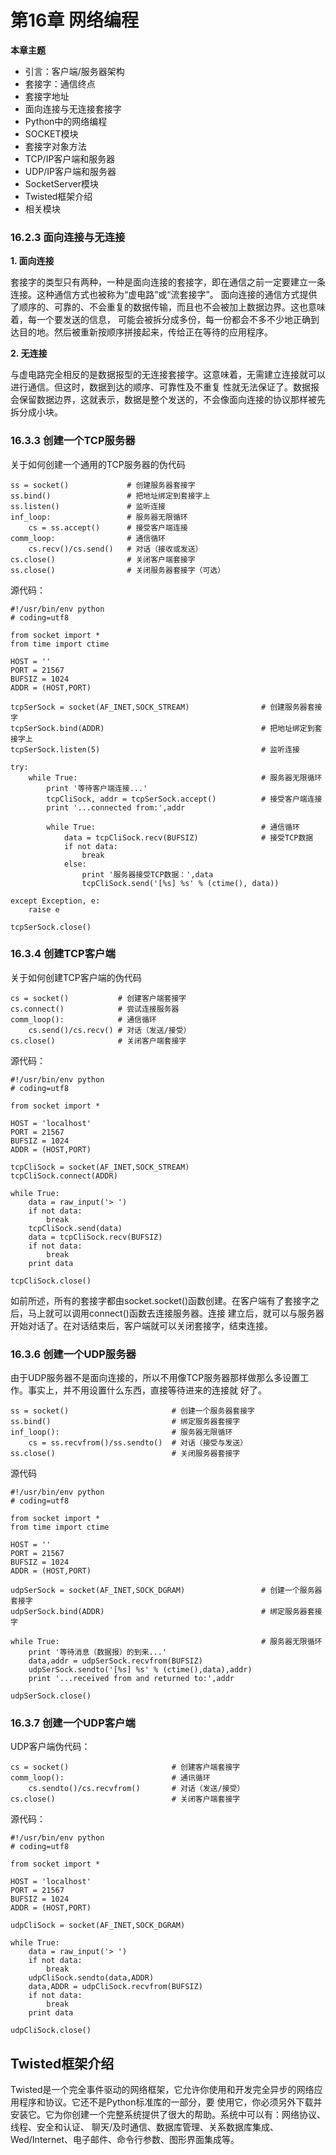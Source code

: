 # 第16章 网络编程

<b>本章主题</b>

* 引言：客户端/服务器架构
* 套接字：通信终点
* 套接字地址
* 面向连接与无连接套接字
* Python中的网络编程
* SOCKET模块
* 套接字对象方法
* TCP/IP客户端和服务器
* UDP/IP客户端和服务器
* SocketServer模块
* Twisted框架介绍
* 相关模块

### 16.2.3 面向连接与无连接

<b>1. 面向连接</b>

套接字的类型只有两种，一种是面向连接的套接字，即在通信之前一定要建立一条连接。这种通信方式也被称为“虚电路”或“流套接字”。
面向连接的通信方式提供了顺序的、可靠的、不会重复的数据传输，而且也不会被加上数据边界。这也意味着，每一个要发送的信息，
可能会被拆分成多份，每一份都会不多不少地正确到达目的地。然后被重新按顺序拼接起来，传给正在等待的应用程序。


<b>2. 无连接</b>

与虚电路完全相反的是数据报型的无连接套接字。这意味着，无需建立连接就可以进行通信。但这时，数据到达的顺序、可靠性及不重复
性就无法保证了。数据报会保留数据边界，这就表示，数据是整个发送的，不会像面向连接的协议那样被先拆分成小块。

### 16.3.3 创建一个TCP服务器

关于如何创建一个通用的TCP服务器的伪代码

    ss = socket()             # 创建服务器套接字
    ss.bind()                 # 把地址绑定到套接字上
    ss.listen()               # 监听连接
    inf_loop:                 # 服务器无限循环
        cs = ss.accept()      # 接受客户端连接
    comm_loop:                # 通信循环
        cs.recv()/cs.send()   # 对话（接收或发送）
    cs.close()                # 关闭客户端套接字
    ss.close()                # 关闭服务器套接字（可选）

源代码：

    #!/usr/bin/env python
    # coding=utf8
    
    from socket import *
    from time import ctime
    
    HOST = ''
    PORT = 21567
    BUFSIZ = 1024
    ADDR = (HOST,PORT)
    
    tcpSerSock = socket(AF_INET,SOCK_STREAM)				# 创建服务器套接字
    tcpSerSock.bind(ADDR)									# 把地址绑定到套接字上
    tcpSerSock.listen(5)									# 监听连接
    
    try:
    	while True:											# 服务器无限循环
    		print '等待客户端连接...'					
    		tcpCliSock, addr = tcpSerSock.accept()			# 接受客户端连接
    		print '...connected from:',addr
    
    		while True:										# 通信循环
    			data = tcpCliSock.recv(BUFSIZ)				# 接受TCP数据
    			if not data:
    				break
    			else:
    				print '服务器接受TCP数据：',data
    				tcpCliSock.send('[%s] %s' % (ctime(), data))
    		
    except Exception, e:
    	raise e
    
    tcpSerSock.close()

### 16.3.4 创建TCP客户端

关于如何创建TCP客户端的伪代码

    cs = socket()           # 创建客户端套接字
    cs.connect()            # 尝试连接服务器
    comm_loop():            # 通信循环
        cs.send()/cs.recv() # 对话（发送/接受）
    cs.close()              # 关闭客户端套接字

源代码：

    #!/usr/bin/env python
    # coding=utf8
    
    from socket import *
    
    HOST = 'localhost'
    PORT = 21567
    BUFSIZ = 1024
    ADDR = (HOST,PORT)
    
    tcpCliSock = socket(AF_INET,SOCK_STREAM)
    tcpCliSock.connect(ADDR)
    
    while True:
    	data = raw_input('> ')
    	if not data:
    		break
    	tcpCliSock.send(data)
    	data = tcpCliSock.recv(BUFSIZ)
    	if not data:
    		break
    	print data
    
    tcpCliSock.close()

如前所述，所有的套接字都由socket.socket()函数创建。在客户端有了套接字之后，马上就可以调用connect()函数去连接服务器。连接
建立后，就可以与服务器开始对话了。在对话结束后，客户端就可以关闭套接字，结束连接。

### 16.3.6 创建一个UDP服务器

由于UDP服务器不是面向连接的，所以不用像TCP服务器那样做那么多设置工作。事实上，并不用设置什么东西，直接等待进来的连接就
好了。

    ss = socket()                       # 创建一个服务器套接字
    ss.bind()                           # 绑定服务器套接字
    inf_loop():                         # 服务器无限循环
        cs = ss.recvfrom()/ss.sendto()  # 对话（接受与发送）
    ss.close()                          # 关闭服务器套接字

源代码

    #!/usr/bin/env python
    # coding=utf8
    
    from socket import *
    from time import ctime
    
    HOST = ''
    PORT = 21567
    BUFSIZ = 1024
    ADDR = (HOST,PORT)
    
    udpSerSock = socket(AF_INET,SOCK_DGRAM)					# 创建一个服务器套接字
    udpSerSock.bind(ADDR)									# 绑定服务器套接字
    
    while True:												# 服务器无限循环
    	print '等待消息（数据报）的到来...'
    	data,addr = udpSerSock.recvfrom(BUFSIZ)
    	udpSerSock.sendto('[%s] %s' % (ctime(),data),addr)
    	print '...received from and returned to:',addr
    
    udpSerSock.close()

### 16.3.7 创建一个UDP客户端

UDP客户端伪代码：
    
    cs = socket()                       # 创建客户端套接字
    comm_loop():                        # 通讯循环
        cs.sendto()/cs.recvfrom()       # 对话（发送/接受）
    cs.close()                          # 关闭客户端套接字

源代码：

    #!/usr/bin/env python
    # coding=utf8
    
    from socket import *
    
    HOST = 'localhost'
    PORT = 21567
    BUFSIZ = 1024
    ADDR = (HOST,PORT)
    
    udpCliSock = socket(AF_INET,SOCK_DGRAM)
    
    while True:
    	data = raw_input('> ')
    	if not data:
    		break
    	udpCliSock.sendto(data,ADDR)
    	data,ADDR = udpCliSock.recvfrom(BUFSIZ)
    	if not data:
    		break
    	print data
    
    udpCliSock.close()

## Twisted框架介绍

Twisted是一个完全事件驱动的网络框架，它允许你使用和开发完全异步的网络应用程序和协议。它还不是Python标准库的一部分，要
使用它，你必须另外下载并安装它。它为你创建一个完整系统提供了很大的帮助。系统中可以有：网络协议、线程、安全和认证、
聊天/及时通信、数据库管理、关系数据库集成、Wed/Internet、电子邮件、命令行参数、图形界面集成等。
























